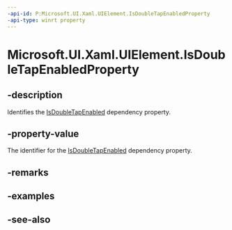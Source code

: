 ```yaml
---
-api-id: P:Microsoft.UI.Xaml.UIElement.IsDoubleTapEnabledProperty
-api-type: winrt property
---
```


<!-- Property syntax
public Microsoft.UI.Xaml.DependencyProperty IsDoubleTapEnabledProperty { get; }
-->

# Microsoft.UI.Xaml.UIElement.IsDoubleTapEnabledProperty

## -description

Identifies the [IsDoubleTapEnabled](uielement_isdoubletapenabled.md) dependency property.

## -property-value

The identifier for the [IsDoubleTapEnabled](uielement_isdoubletapenabled.md) dependency property.

## -remarks

## -examples

## -see-also
